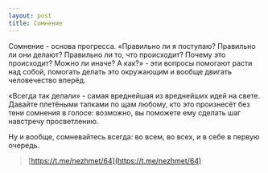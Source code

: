 ```yaml
---
layout: post
title: Сомнение
---
```


Сомнение - основа прогресса. «Правильно ли я поступаю? Правильно ли они делают? Правильно ли то, что происходит? Почему это происходит? Можно ли иначе? А как?» - эти вопросы помогают расти над собой, помогать делать это окружающим и вообще двигать человечество вперёд.

«Всегда так делали» - самая вреднейшая из вреднейших идей на свете. Давайте плетёными тапками по щам любому, кто это произнесёт без тени сомнения в голосе: возможно, вы поможете ему сделать шаг навстречу просветлению.

Ну и вообще, сомневайтесь всегда: во всем, во всех, и в себе в первую очередь.

> [https://t.me/nezhmet/64](https://t.me/nezhmet/64)
